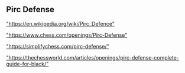 <h2>Pirc Defense</h2>
<p><a href="https://en.wikipedia.org/wiki/Pirc_Defence">"https://en.wikipedia.org/wiki/Pirc_Defence"</a></p>

<p><a href="https://www.chess.com/openings/Pirc-Defense">"https://www.chess.com/openings/Pirc-Defense"</a></p>

<p><a href="https://simplifychess.com/pirc-defense/">"https://simplifychess.com/pirc-defense/"</a></p>

<p><a href="https://thechessworld.com/articles/openings/pirc-defense-complete-guide-for-black/">"https://thechessworld.com/articles/openings/pirc-defense-complete-guide-for-black/"</a></p>

